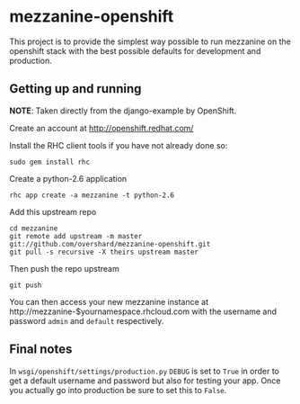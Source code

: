# mezzanine-openshift

This project is to provide the simplest way possible to run mezzanine on the
openshift stack with the best possible defaults for development and production.


## Getting up and running

**NOTE**: Taken directly from the django-example by OpenShift.

Create an account at http://openshift.redhat.com/

Install the RHC client tools if you have not already done so:
    
    sudo gem install rhc

Create a python-2.6 application

    rhc app create -a mezzanine -t python-2.6

Add this upstream repo

    cd mezzanine
    git remote add upstream -m master git://github.com/overshard/mezzanine-openshift.git
    git pull -s recursive -X theirs upstream master

Then push the repo upstream

    git push

You can then access your new mezzanine instance at
http://mezzanine-$yournamespace.rhcloud.com with the username and password
`admin` and `default` respectively.


## Final notes

In `wsgi/openshift/settings/production.py` `DEBUG` is set to `True` in order to
get a default username and password but also for testing your app. Once you
actually go into production be sure to set this to `False`.
